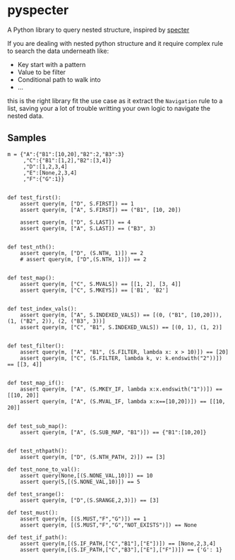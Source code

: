 # pyspecter

A Python library to query nested structure, inspired by [specter](https://github.com/redplanetlabs/specter)

If you are dealing with nested python structure and it require complex rule to search the data underneath like:

* Key start with a pattern
* Value to be filter
* Conditional path to walk into
* ...

this is the right library fit the use case as it extract the `Navigation` rule to a list, saving your a lot of trouble writting your own logic to navigate the nested data.


## Samples

    m = {"A":{"B1":[10,20],"B2":2,"B3":3}
         ,"C":{"B1":[1,2],"B2":[3,4]}
         ,"D":[1,2,3,4]
         ,"E":[None,2,3,4]
         ,"F":{"G":1}}
    
    
    def test_first():
        assert query(m, ["D", S.FIRST]) == 1
        assert query(m, ["A", S.FIRST]) == ("B1", [10, 20])
    
        assert query(m, ["D", S.LAST]) == 4
        assert query(m, ["A", S.LAST]) == ("B3", 3)
    
    
    def test_nth():
        assert query(m, ["D", (S.NTH, 1)]) == 2
        # assert query(m, ["D",(S.NTH, 1)]) == 2
    
    
    def test_map():
        assert query(m, ["C", S.MVALS]) == [[1, 2], [3, 4]]
        assert query(m, ["C", S.MKEYS]) == ['B1', 'B2']
    
    
    def test_index_vals():
        assert query(m, ["A", S.INDEXED_VALS]) == [(0, ("B1", [10,20])), (1, ("B2", 2)), (2, ("B3", 3))]
        assert query(m, ["C", "B1", S.INDEXED_VALS]) == [(0, 1), (1, 2)]
    
    
    def test_filter():
        assert query(m, ["A", "B1", (S.FILTER, lambda x: x > 10)]) == [20]
        assert query(m, ["C", (S.FILTER, lambda k, v: k.endswith("2"))]) == [[3, 4]]
    
    
    def test_map_if():
        assert query(m, ["A", (S.MKEY_IF, lambda x:x.endswith("1"))]) == [[10, 20]]
        assert query(m, ["A", (S.MVAL_IF, lambda x:x==[10,20])]) == [[10, 20]]
    
    
    def test_sub_map():
        assert query(m, ["A", (S.SUB_MAP, "B1")]) == {"B1":[10,20]}
    
    
    def test_nthpath():
        assert query(m, ["D", (S.NTH_PATH, 2)]) == [3]
    
    def test_none_to_val():
        assert query(None,[(S.NONE_VAL,10)]) == 10
        assert query(5,[(S.NONE_VAL,10)]) == 5
    
    def test_srange():
        assert query(m, ["D",(S.SRANGE,2,3)]) == [3]
    
    def test_must():
        assert query(m, [(S.MUST,"F","G")]) == 1
        assert query(m, [(S.MUST,"F","G","NOT_EXISTS")]) == None 
    
    def test_if_path():
        assert query(m,[(S.IF_PATH,["C","B1"],["E"])]) == [None,2,3,4]
        assert query(m,[(S.IF_PATH,["C","B3"],["E"],["F"])]) == {'G': 1}
    
